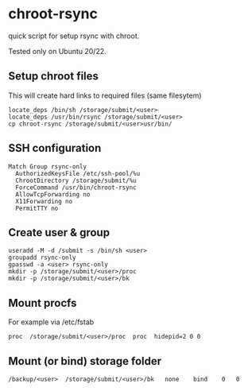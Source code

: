 # chroot-rsync

quick script for setup rsync with chroot.

Tested only on Ubuntu 20/22.

## Setup chroot files

This will create hard links to required files (same filesytem)

```
locate_deps /bin/sh	/storage/submit/<user>
locate_deps /usr/bin/rsync /storage/submit/<user>
cp chroot-rsync /storage/submit/<user>usr/bin/
```

## SSH configuration

```
Match Group rsync-only
  AuthorizedKeysFile /etc/ssh-pool/%u
  ChrootDirectory /storage/submit/%u
  ForceCommand /usr/bin/chroot-rsync
  AllowTcpForwarding no
  X11Forwarding no
  PermitTTY no
```

## Create user & group

```
useradd -M -d /submit -s /bin/sh <user>
groupadd rsync-only
gpasswd -a <user> rsync-only
mkdir -p /storage/submit/<user>/proc
mkdir -p /storage/submit/<user>/bk
```

## Mount procfs

For example via /etc/fstab
```
proc  /storage/submit/<user>/proc  proc  hidepid=2 0 0
```

## Mount (or bind) storage folder

``
/backup/<user>	/storage/submit/<user>/bk	none	bind	0	0
``
